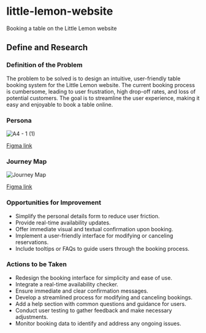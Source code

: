 # little-lemon-website
Booking a table on the Little Lemon website

## Define and Research

### Definition of the Problem
The problem to be solved is to design an intuitive, user-friendly table booking system for the Little Lemon website. The current booking process is cumbersome, leading to user frustration, high drop-off rates, and loss of potential customers. The goal is to streamline the user experience, making it easy and enjoyable to book a table online.

### Persona
![A4 - 1 (1)](https://github.com/akdpe/little-lemon-website/assets/123006573/69b19830-f3e4-4e8b-97d7-408f73704cc8)

[Figma link](https://www.figma.com/design/zv5OuOYzwphHQldBINbsKz/Little-Lemon-Website?node-id=3-4&t=I4VNci6lFWsm24LK-1)

### Journey Map

![Journey Map](https://github.com/akdpe/little-lemon-website/assets/123006573/0fd4a5dd-3177-44ad-ab3c-56adc3baacde)

[Figma link](https://www.figma.com/design/zv5OuOYzwphHQldBINbsKz/Little-Lemon-Website?node-id=6-48&t=XV7EqANUMV3VuctW-1)

### Opportunities for Improvement
- Simplify the personal details form to reduce user friction.
- Provide real-time availability updates.
- Offer immediate visual and textual confirmation upon booking.
- Implement a user-friendly interface for modifying or canceling reservations.
- Include tooltips or FAQs to guide users through the booking process.

### Actions to be Taken
- Redesign the booking interface for simplicity and ease of use.
- Integrate a real-time availability checker.
- Ensure immediate and clear confirmation messages.
- Develop a streamlined process for modifying and canceling bookings.
- Add a help section with common questions and guidance for users.
- Conduct user testing to gather feedback and make necessary adjustments.
- Monitor booking data to identify and address any ongoing issues.








